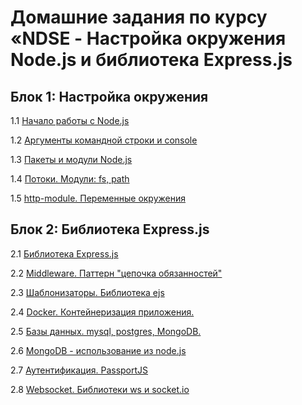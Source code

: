 # Домашние задания по курсу «NDSE - Настройка окружения Node.js и библиотека Express.js

## Блок 1: Настройка окружения

1.1 [Начало работы с Node.js](001-intro)

1.2 [Аргументы командной строки и console](002-console)

1.3 [Пакеты и модули Node.js](003-packages)

1.4 [Потоки. Модули: fs, path](004-stream)

1.5 [http-module. Переменные окружения](005-http)

## Блок 2: Библиотека Express.js

2.1 [Библиотека Express.js](006-express)

2.2 [Middleware. Паттерн "цепочка обязанностей"](007-middleware)

2.3 [Шаблонизаторы. Библиотека ejs](008-ejs)

2.4 [Docker. Контейнеризация приложения.](009-docker)

2.5 [Базы данных. mysql, postgres, MongoDB.](010-db)

2.6 [MongoDB - использование из node.js](011-mongo)

2.7 [Аутентификация. PassportJS](012-auth)

2.8 [Websocket. Библиотеки ws и socket.io](013-websocket)

